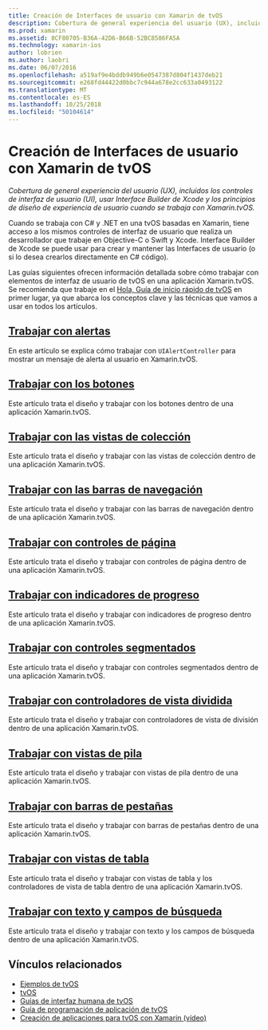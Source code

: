 ```yaml
---
title: Creación de Interfaces de usuario con Xamarin de tvOS
description: Cobertura de general experiencia del usuario (UX), incluidos los controles de interfaz de usuario (UI), usar Interface Builder de Xcode y los principios de diseño de experiencia de usuario cuando se trabaja con Xamarin.tvOS.
ms.prod: xamarin
ms.assetid: 8CF80705-B36A-42D6-B66B-52BC8586FA5A
ms.technology: xamarin-ios
author: lobrien
ms.author: laobri
ms.date: 06/07/2016
ms.openlocfilehash: a519af9e4bddb949b6e0547387d804f1437deb21
ms.sourcegitcommit: e268fd44422d0bbc7c944a678e2cc633a0493122
ms.translationtype: MT
ms.contentlocale: es-ES
ms.lasthandoff: 10/25/2018
ms.locfileid: "50104614"
---
```

# <a name="building-tvos-user-interfaces-with-xamarin"></a>Creación de Interfaces de usuario con Xamarin de tvOS

_Cobertura de general experiencia del usuario (UX), incluidos los controles de interfaz de usuario (UI), usar Interface Builder de Xcode y los principios de diseño de experiencia de usuario cuando se trabaja con Xamarin.tvOS._

Cuando se trabaja con C# y .NET en una tvOS basadas en Xamarin, tiene acceso a los mismos controles de interfaz de usuario que realiza un desarrollador que trabaje en Objective-C o Swift y Xcode. Interface Builder de Xcode se puede usar para crear y mantener las Interfaces de usuario (o si lo desea crearlos directamente en C# código).

Las guías siguientes ofrecen información detallada sobre cómo trabajar con elementos de interfaz de usuario de tvOS en una aplicación Xamarin.tvOS. Se recomienda que trabaje en el [Hola, Guía de inicio rápido de tvOS](~/ios/tvos/get-started/hello-tvos.md) en primer lugar, ya que abarca los conceptos clave y las técnicas que vamos a usar en todos los artículos.

## <a name="working-with-alertsiostvosuser-interfacealertsmd"></a>[Trabajar con alertas](~/ios/tvos/user-interface/alerts.md)

En este artículo se explica cómo trabajar con `UIAlertController` para mostrar un mensaje de alerta al usuario en Xamarin.tvOS.

## <a name="working-with-buttonsiostvosuser-interfacebuttonsmd"></a>[Trabajar con los botones](~/ios/tvos/user-interface/buttons.md)

Este artículo trata el diseño y trabajar con los botones dentro de una aplicación Xamarin.tvOS.

## <a name="working-with-collection-viewsiostvosuser-interfacecollection-viewsmd"></a>[Trabajar con las vistas de colección](~/ios/tvos/user-interface/collection-views.md)

Este artículo trata el diseño y trabajar con las vistas de colección dentro de una aplicación Xamarin.tvOS.

## <a name="working-with-navigation-barsiostvosuser-interfacenavigation-barsmd"></a>[Trabajar con las barras de navegación](~/ios/tvos/user-interface/navigation-bars.md)

Este artículo trata el diseño y trabajar con las barras de navegación dentro de una aplicación Xamarin.tvOS.

## <a name="working-with-page-controlsiostvosuser-interfacepage-controlsmd"></a>[Trabajar con controles de página](~/ios/tvos/user-interface/page-controls.md)

Este artículo trata el diseño y trabajar con controles de página dentro de una aplicación Xamarin.tvOS.

## <a name="working-with-progress-indicatorsiostvosuser-interfaceprogress-indicatorsmd"></a>[Trabajar con indicadores de progreso](~/ios/tvos/user-interface/progress-indicators.md)

Este artículo trata el diseño y trabajar con indicadores de progreso dentro de una aplicación Xamarin.tvOS.

## <a name="working-with-segmented-controlsiostvosuser-interfacesegmented-controlsmd"></a>[Trabajar con controles segmentados](~/ios/tvos/user-interface/segmented-controls.md)

Este artículo trata el diseño y trabajar con controles segmentados dentro de una aplicación Xamarin.tvOS.

## <a name="working-with-split-view-controllersiostvosuser-interfacesplit-viewsmd"></a>[Trabajar con controladores de vista dividida](~/ios/tvos/user-interface/split-views.md)

Este artículo trata el diseño y trabajar con controladores de vista de división dentro de una aplicación Xamarin.tvOS.

## <a name="working-with-stack-viewsiostvosuser-interfacestacked-viewsmd"></a>[Trabajar con vistas de pila](~/ios/tvos/user-interface/stacked-views.md)

Este artículo trata el diseño y trabajar con vistas de pila dentro de una aplicación Xamarin.tvOS.

## <a name="working-with-tab-barsiostvosuser-interfacetab-barsmd"></a>[Trabajar con barras de pestañas](~/ios/tvos/user-interface/tab-bars.md)

Este artículo trata el diseño y trabajar con barras de pestañas dentro de una aplicación Xamarin.tvOS.

## <a name="working-with-table-viewsiostvosuser-interfacetable-viewsmd"></a>[Trabajar con vistas de tabla](~/ios/tvos/user-interface/table-views.md)

Este artículo trata el diseño y trabajar con vistas de tabla y los controladores de vista de tabla dentro de una aplicación Xamarin.tvOS.

## <a name="working-with-text-and-search-fieldsiostvosuser-interfacetext-fields-and-searchmd"></a>[Trabajar con texto y campos de búsqueda](~/ios/tvos/user-interface/text-fields-and-search.md)

Este artículo trata el diseño y trabajar con texto y los campos de búsqueda dentro de una aplicación Xamarin.tvOS.



## <a name="related-links"></a>Vínculos relacionados

- [Ejemplos de tvOS](https://developer.xamarin.com/samples/tvos/all/)
- [tvOS](https://developer.apple.com/tvos/)
- [Guías de interfaz humana de tvOS](https://developer.apple.com/tvos/human-interface-guidelines/)
- [Guía de programación de aplicación de tvOS](https://developer.apple.com/library/prerelease/tvos/documentation/General/Conceptual/AppleTV_PG/)
- [Creación de aplicaciones para tvOS con Xamarin (vídeo)](https://university.xamarin.com/lightninglectures/tvos-with-xamarin)
